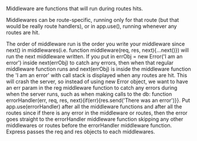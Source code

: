 Middleware are functions that will run during routes hits. 

Middlewares can be route-specific, running only for that route (but that would be really route handlers), or in app.use(), running whenever any routes are hit.
 
The order of middleware run is the order you write your middleware since next() in middlewares(i.e. function middleware(req, res, next){...next()}) will run the next middleware written. If you put in errObj = new Error('I am an error') inside next(errObj) to catch any errors, then when that regular middleware function runs and next(errObj) is inside the middleware function the 'I am an error' with call stack is displayed when any routes are hit. This will crash the server, so instead of using new Error object, we want to have an err param in the reg middleware function to catch any errors during when the server runs, such as when making calls to the db: function errorHandler(err, req, res, next){if(err){res.send('There was an error')}}. Put app.use(errorHandler) after all the middleware functions and after all the routes since if there is any error in the middleware or routes, then the error goes straight to the errorHandler middleware function skipping any other middlewares or routes before the errorHandler middleware function. Express passes the req and res objects to each middlewares.
